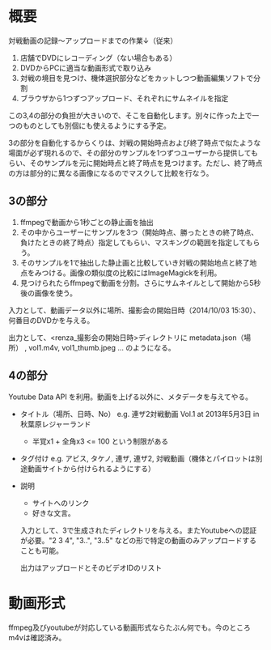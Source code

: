 # 概要

対戦動画の記録〜アップロードまでの作業↓（従来）

1. 店舗でDVDにレコーディング（ない場合もある）
2. DVDからPCに適当な動画形式で取り込み
3. 対戦の境目を見つけ、機体選択部分などをカットしつつ動画編集ソフトで分割
4. ブラウザから1つずつアップロード、それぞれにサムネイルを指定

この3,4の部分の負担が大きいので、そこを自動化します。別々に作った上で一つのものとしても別個にも使えるようにする予定。

3の部分を自動化するからくりは、対戦の開始時点および終了時点で似たような場面が必ず現れるので、その部分のサンプルを1つずつユーザーから提供してもらい、そのサンプルを元に開始時点と終了時点を見つけます。ただし、終了時点の方は部分的に異なる画像になるのでマスクして比較を行なう。

## 3の部分
1. ffmpegで動画から1秒ごとの静止画を抽出
2. その中からユーザーにサンプルを3つ（開始時点、勝ったときの終了時点、負けたときの終了時点）指定してもらい、マスキングの範囲を指定してもらう。
3. そのサンプルを1で抽出した静止画と比較していき対戦の開始地点と終了地点をみつける。画像の類似度の比較にはImageMagickを利用。
4. 見つけられたらffmpegで動画を分割。さらにサムネイルとして開始から5秒後の画像を使う。

入力として、動画データ以外に場所、撮影会の開始日時（2014/10/03 15:30）、何番目のDVDかを与える。

出力として、<renza_撮影会の開始日時>ディレクトリに metadata.json（場所） , vol1.m4v, vol1_thumb.jpeg ... のようになる。

## 4の部分
Youtube Data API を利用。動画を上げる以外に、メタデータを与えてやる。

- タイトル（場所、日時、No） e.g.  連ザ2対戦動画 Vol.1 at 2013年5月3日 in 秋葉原レジャーランド
  - 半覚x1 + 全角x3 <= 100 という制限がある
- タグ付け e.g. アビス, タケノ, 連ザ, 連ザ2, 対戦動画（機体とパイロットは別途動画サイトから付けられるようにする）
- 説明
  - サイトへのリンク
  - 好きな文言。
  
  入力として、3で生成されたディレクトリを与える。またYoutubeへの認証が必要。"2 3 4", "3..", "3..5" などの形で特定の動画のみアップロードすることも可能。
  
  出力はアップロードとそのビデオIDのリスト
  
# 動画形式
ffmpeg及びyoutubeが対応している動画形式ならたぶん何でも。今のところm4vは確認済み。
